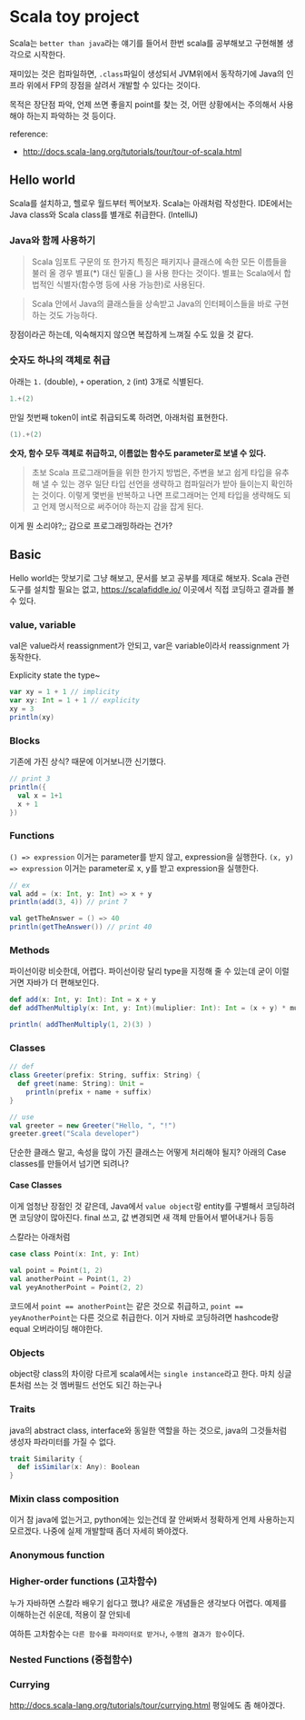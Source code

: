 # Scala toy project

Scala는 `better than java`라는 얘기를 들어서 한번 scala를 공부해보고 구현해볼 생각으로 시작한다. 

재미있는 것은 컴파일하면, `.class`파일이 생성되서 JVM위에서 동작하기에 Java의 인프라 위에서 FP의 장점을 살려서 개발할 수 있다는 것이다.

목적은 장단점 파악, 언제 쓰면 좋을지 point를 찾는 것, 어떤 상황에서는 주의해서 사용해야 하는지 파악하는 것 등이다.

reference: 
- <http://docs.scala-lang.org/tutorials/tour/tour-of-scala.html>

## Hello world

Scala를 설치하고, 헬로우 월드부터 찍어보자. Scala는 아래처럼 작성한다. IDE에서는 Java class와 Scala class를 별개로 취급한다. (IntelliJ)

### Java와 함께 사용하기

> Scala 임포트 구문의 또 한가지 특징은 패키지나 클래스에 속한 모든 이름들을 불러 올 경우 별표(*) 대신 밑줄(_) 을 사용 한다는 것이다. 별표는 Scala에서 합법적인 식별자(함수명 등에 사용 가능한)로 사용된다.

> Scala 안에서 Java의 클래스들을 상속받고 Java의 인터페이스들을 바로 구현하는 것도 가능하다.

장점이라곤 하는데, 익숙해지지 않으면 복잡하게 느껴질 수도 있을 것 같다.

### 숫자도 하나의 객체로 취급

아래는 `1.` (double), `+` operation, `2` (int) 3개로 식별된다. 

```scala
1.+(2)
```

만일 첫번째 token이 int로 취급되도록 하려면, 아래처럼 표현한다.

```scala
(1).+(2)
```

**숫자, 함수 모두 객체로 취급하고, 이름없는 함수도 parameter로 보낼 수 있다.**

> 초보 Scala 프로그래머들을 위한 한가지 방법은, 주변을 보고 쉽게 타입을 유추 해 낼 수 있는 경우 일단 타입 선언을 생략하고 컴파일러가 받아 들이는지 확인하는 것이다. 이렇게 몇번을 반복하고 나면 프로그래머는 언제 타입을 생략해도 되고 언제 명시적으로 써주어야 하는지 감을 잡게 된다.

이게 뭔 소리야?;; 감으로 프로그래밍하라는 건가?

## Basic

Hello world는 맛보기로 그냥 해보고, 문서를 보고 공부를 제대로 해보자.
Scala 관련 도구를 설치할 필요는 없고, <https://scalafiddle.io/> 이곳에서 직접 코딩하고 결과를 볼 수 있다.

### value, variable

val은 value라서 reassignment가 안되고, var은 variable이라서 reassignment 가 동작한다.

Explicity state the type~

```scala
var xy = 1 + 1 // implicity
var xy: Int = 1 + 1 // explicity
xy = 3
println(xy)
```

### Blocks

기존에 가진 상식? 때문에 이거보니깐 신기했다.

```scala
// print 3
println({
  val x = 1+1
  x + 1
})
```

### Functions

`() => expression` 이거는 parameter를 받지 않고, expression을 실행한다.
`(x, y) => expression` 이거는 parameter로 x, y를 받고 expression을 실행한다.

```scala
// ex
val add = (x: Int, y: Int) => x + y
println(add(3, 4)) // print 7

val getTheAnswer = () => 40
println(getTheAnswer()) // print 40
```

### Methods

파이선이랑 비슷한데, 어렵다. 파이선이랑 달리 type을 지정해 줄 수 있는데 굳이 이럴거면 자바가 더 편해보인다.

```scala
def add(x: Int, y: Int): Int = x + y
def addThenMultiply(x: Int, y: Int)(muliplier: Int): Int = (x + y) * multiplier

println( addThenMultiply(1, 2)(3) )
```

### Classes

```scala
// def
class Greeter(prefix: String, suffix: String) {
  def greet(name: String): Unit =
    println(prefix + name + suffix)
}

// use
val greeter = new Greeter("Hello, ", "!")
greeter.greet("Scala developer")
```

단순한 클래스 말고, 속성을 많이 가진 클래스는 어떻게 처리해야 될지? 
아래의 Case classes를 만들어서 넘기면 되려나?

#### Case Classes

이게 엄청난 장점인 것 같은데, Java에서 `value object`랑 entity를 구별해서 코딩하려면 코딩양이 많아진다. final 쓰고, 값 변경되면 새 객체 만들어서 뱉어내거나 등등

스칼라는 아래처럼

```scala
case class Point(x: Int, y: Int)

val point = Point(1, 2)
val anotherPoint = Point(1, 2)
val yeyAnotherPoint = Point(2, 2)

```

코드에서 `point == anotherPoint`는 같은 것으로 취급하고, `point == yeyAnotherPoint`는 다른 것으로 취급한다. 이거 자바로 코딩하려면 hashcode랑 equal 오버라이딩 해야한다.

### Objects

object랑 class의 차이랑 다르게 scala에서는 `single instance`라고 한다. 마치 싱글톤처럼 쓰는 것 멤버필드 선언도 되긴 하는구나

### Traits

java의 abstract class, interface와 동일한 역할을 하는 것으로, java의 그것들처럼 생성자 파라미터를 가질 수 없다. 

```scala
trait Similarity {
  def isSimilar(x: Any): Boolean
}
```

### Mixin class composition

이거 참 java에 없는거고, python에는 있는건데 잘 안써봐서 정확하게 언제 사용하는지 모르겠다. 나중에 실제 개발할때 좀더 자세히 봐야겠다.

### Anonymous function 

### Higher-order functions (고차함수)

누가 자바하면 스칼라 배우기 쉽다고 했냐? 새로운 개념들은 생각보다 어렵다. 예제를 이해하는건 쉬운데, 적용이 잘 안되네

여하튼 고차함수는 `다른 함수를 파라미터로 받거나`, `수행의 결과가 함수`이다.

### Nested Functions (중첩함수)

### Currying

http://docs.scala-lang.org/tutorials/tour/currying.html 평일에도 좀 해야겠다. 



